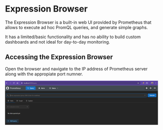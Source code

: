 # Expression Browser
The Expression Browser is a built-in web UI provided by Prometheus that allows to execute ad hoc PromQL queries, and generate simple graphs.

It has a limited/basic functionality and has no ability to build custom dashboards and not ideal for day-to-day monitoring.

## Accessing the Expression Browser
Open the browser and navigate to the IP address of Prometheus server along with the appropiate port numner.

![prometheus-ui](../images/prometheus-ui.png)

